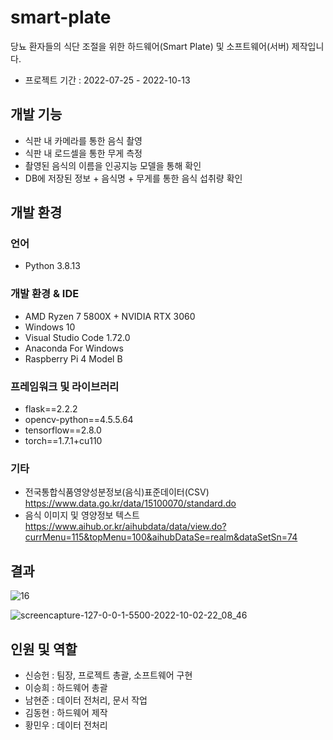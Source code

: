 # smart-plate
당뇨 환자들의 식단 조절을 위한 하드웨어(Smart Plate) 및 소프트웨어(서버) 제작입니다.

- 프로젝트 기간 : 2022-07-25 - 2022-10-13

## 개발 기능
- 식판 내 카메라를 통한 음식 촬영
- 식판 내 로드셀을 통한 무게 측정
- 촬영된 음식의 이름을 인공지능 모델을 통해 확인
- DB에 저장된 정보 + 음식명 + 무게를 통한 음식 섭취량 확인

## 개발 환경
### 언어
- Python 3.8.13

### 개발 환경 & IDE
- AMD Ryzen 7 5800X + NVIDIA RTX 3060
- Windows 10
- Visual Studio Code 1.72.0
- Anaconda For Windows
- Raspberry Pi 4 Model B

### 프레임워크 및 라이브러리
- flask==2.2.2
- opencv-python==4.5.5.64
- tensorflow==2.8.0
- torch==1.7.1+cu110

### 기타
- 전국통합식품영양성분정보(음식)표준데이터(CSV)
https://www.data.go.kr/data/15100070/standard.do
- 음식 이미지 및 영양정보 텍스트
https://www.aihub.or.kr/aihubdata/data/view.do?currMenu=115&topMenu=100&aihubDataSe=realm&dataSetSn=74

## 결과
![16](https://user-images.githubusercontent.com/26498125/194527942-dd95fcaf-a4c2-45a8-b758-94644d6f779c.png)

![screencapture-127-0-0-1-5500-2022-10-02-22_08_46](https://user-images.githubusercontent.com/26498125/194527965-e08e9cd2-d597-4ea9-a9ac-49f30ba58478.png)

## 인원 및 역할
- 신승헌 : 팀장, 프로젝트 총괄, 소프트웨어 구현
- 이승희 : 하드웨어 총괄
- 남현준 : 데이터 전처리, 문서 작업
- 김동현 : 하드웨어 제작
- 황민우 : 데이터 전처리

